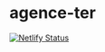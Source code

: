 # agence-ter

[![Netlify Status](https://api.netlify.com/api/v1/badges/60f3b8ee-629e-413d-82a8-95d1f0044dc7/deploy-status)](https://app.netlify.com/sites/agence-ter/deploys)
